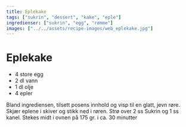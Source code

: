 ```yaml
---
title: Eplekake
tags: ["sukrin", "dessert", "kake", "eple"]
ingredienser: ["sukrin", "egg", "rømme"]
images: ["../../assets/recipe-images/web_eplekake.jpg"]
---
```


# Eplekake

- 4 store egg
- 2 dl vann
- 1 dl olje
- 4 epler

Bland ingrediensen, tilsett posens innhold og visp til en glatt, jevn røre. Skjær eplene i skiver og stikk ned i røren. Strø over 2 ss Sukrin og 1 ss kanel. Stekes midt i ovnen på 175 gr. i ca. 30 minutter
